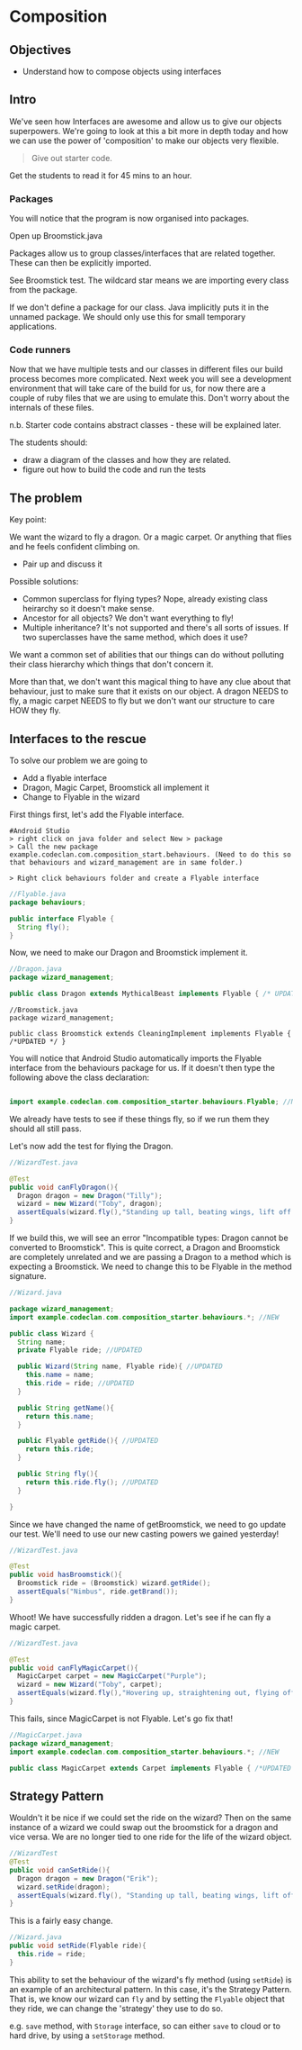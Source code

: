 # Composition

## Objectives

- Understand how to compose objects using interfaces

## Intro

We've seen how Interfaces are awesome and allow us to give our objects superpowers. We're going to look at this a bit more in depth today and how we can use the power of 'composition' to make our objects very flexible.

> Give out starter code.


Get the students to read it for 45 mins to an hour.

### Packages
You will notice that the program is now organised into packages. 

Open up Broomstick.java

Packages allow us to group classes/interfaces that are related together.  These can then be explicitly imported.

See Broomstick test.  The wildcard star means we are importing every class from the package.

If we don't define a package for our class.  Java implicitly puts it in the unnamed package.  We should only use this for small temporary applications.

### Code runners
Now that we have multiple tests and our classes in different files our build process becomes more complicated.  Next week you will see a development environment that will take care of the build for us, for now there are a couple of ruby files that we are using to emulate this.  Don't worry about the internals of these files.

n.b. Starter code contains abstract classes - these will be explained later.

The students should:
- draw a diagram of the classes and how they are related.
- figure out how to build the code and run the tests

## The problem

Key point:

We want the wizard to fly a dragon. Or a magic carpet. Or anything that flies and he feels confident climbing on.

- Pair up and discuss it

Possible solutions:
- Common superclass for flying types? Nope, already existing class heirarchy so it doesn't make sense.
- Ancestor for all objects? We don't want everything to fly!
- Multiple inheritance? It's not supported and there's all sorts of issues. If two superclasses have the same method, which does it use?

We want a common set of abilities that our things can do without polluting their class hierarchy which things that don't concern it.

More than that, we don't want this magical thing to have any clue about that behaviour, just to make sure that it exists on our object. A dragon NEEDS to fly, a magic carpet NEEDS to fly but we don't want our structure to care HOW they fly.

## Interfaces to the rescue

To solve our problem we are going to

- Add a flyable interface
- Dragon, Magic Carpet, Broomstick all implement it
- Change to Flyable in the wizard

First things first, let's add the Flyable interface.

``` 
#Android Studio
> right click on java folder and select New > package
> Call the new package example.codeclan.com.composition_start.behaviours. (Need to do this so that behaviours and wizard_management are in same folder.)

> Right click behaviours folder and create a Flyable interface
```


``` java
//Flyable.java
package behaviours;

public interface Flyable {
  String fly();
}
```

Now, we need to make our Dragon and Broomstick implement it.

``` java
//Dragon.java
package wizard_management;

public class Dragon extends MythicalBeast implements Flyable { /* UPDATED */ }
```

```
//Broomstick.java
package wizard_management;

public class Broomstick extends CleaningImplement implements Flyable { /*UPDATED */ }
```

You will notice that Android Studio automatically imports the Flyable interface from the behaviours package for us.
If it doesn't then type the following above the class declaration:

```java

import example.codeclan.com.composition_starter.behaviours.Flyable; //NEW
```

We already have tests to see if these things fly, so if we run them they should all still pass.

Let's now add the test for flying the Dragon.

``` java
//WizardTest.java

@Test
public void canFlyDragon(){
  Dragon dragon = new Dragon("Tilly");
  wizard = new Wizard("Toby", dragon);
  assertEquals(wizard.fly(),"Standing up tall, beating wings, lift off!");
}
```

If we build this, we will see an error "Incompatible types: Dragon cannot be converted to Broomstick". This is quite correct, a Dragon and Broomstick are completely unrelated and we are passing a Dragon to a method which is expecting a Broomstick. We need to change this to be Flyable in the method signature.

```java
//Wizard.java

package wizard_management;
import example.codeclan.com.composition_starter.behaviours.*; //NEW

public class Wizard {
  String name;
  private Flyable ride; //UPDATED

  public Wizard(String name, Flyable ride){ //UPDATED
    this.name = name;
    this.ride = ride; //UPDATED
  }

  public String getName(){
    return this.name;
  }

  public Flyable getRide(){ //UPDATED
    return this.ride;
  }

  public String fly(){
    return this.ride.fly(); //UPDATED
  }

}
```

Since we have changed the name of getBroomstick, we need to go update our test. We'll need to use our new casting powers we gained yesterday!

```java
//WizardTest.java

@Test
public void hasBroomstick(){
  Broomstick ride = (Broomstick) wizard.getRide();
  assertEquals("Nimbus", ride.getBrand());
}
```

Whoot! We have successfully ridden a dragon. Let's see if he can fly a magic carpet.

```java
//WizardTest.java

@Test
public void canFlyMagicCarpet(){
  MagicCarpet carpet = new MagicCarpet("Purple");
  wizard = new Wizard("Toby", carpet);
  assertEquals(wizard.fly(),"Hovering up, straightening out, flying off!");
}
```

This fails, since MagicCarpet is not Flyable. Let's go fix that!

```java
//MagicCarpet.java
package wizard_management;
import example.codeclan.com.composition_starter.behaviours.*; //NEW

public class MagicCarpet extends Carpet implements Flyable { /*UPDATED */ }

```

## Strategy Pattern

Wouldn't it be nice if we could set the ride on the wizard? Then on the same instance of a wizard we could swap out the broomstick for a dragon and vice versa. We are no longer tied to one ride for the life of the wizard object.

``` java
//WizardTest
@Test
public void canSetRide(){
  Dragon dragon = new Dragon("Erik");
  wizard.setRide(dragon);
  assertEquals(wizard.fly(), "Standing up tall, beating wings, lift off!");
}
```

This is a fairly easy change.

``` java
//Wizard.java
public void setRide(Flyable ride){
  this.ride = ride;
}
```

This ability to set the behaviour of the wizard's fly method (using `setRide`) is an example of an architectural pattern. In this case, it's the Strategy Pattern. That is, we know our wizard can `fly` and by setting the `Flyable` object that they ride, we can change the 'strategy' they use to do so.

e.g. `save` method, with `Storage` interface, so can either `save` to cloud or to hard drive, by using a `setStorage` method.

